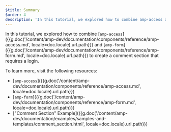 ```yaml
---
$title: Summary
$order: 4
description: 'In this tutorial, we explored how to combine amp-access and amp-form to create a comment section that requires a login.'
---
```


In this tutorial, we explored how to combine [`amp-access`]({{g.doc('/content/amp-dev/documentation/components/reference/amp-access.md', locale=doc.locale).url.path}}) and [`amp-form`]({{g.doc('/content/amp-dev/documentation/components/reference/amp-form.md', locale=doc.locale).url.path}}) to create a comment section that requires a login.

To learn more, visit the following resources:

- [`amp-access`]({{g.doc('/content/amp-dev/documentation/components/reference/amp-access.md', locale=doc.locale).url.path}})
- [`amp-form`]({{g.doc('/content/amp-dev/documentation/components/reference/amp-form.md', locale=doc.locale).url.path}})
- ["Comment Section" Example]({{g.doc('/content/amp-dev/documentation/examples/samples-and-templates/comment_section.html', locale=doc.locale).url.path}})
